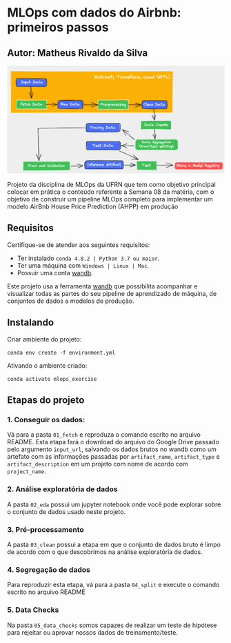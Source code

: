 # MLOps com dados do Airbnb: primeiros passos

## Autor: Matheus Rivaldo da Silva

<img src="images/pipeline.png" alt="mlops pipeline">

Projeto da disciplina de MLOps da UFRN que tem como objetivo principal colocar em prática o conteúdo referente a Semana 08 da matéria, com o objetivo de construir um pipeline MLOps completo para implementar um modelo AirBnb House Price Prediction (AHPP) em produção

## Requisitos

Certifique-se de atender aos seguintes requisitos:

* Ter instalado `conda 4.8.2 | Python 3.7 ou maior`.
* Ter uma máquina com `Windows | Linux | Mac`.
* Possuir uma conta [wandb](https://wandb.ai/site).

Este projeto usa a ferramenta [wandb](https://wandb.ai/site) que possibilita acompanhar e visualizar todas as partes do seu pipeline de aprendizado de máquina, de conjuntos de dados a modelos de produção.

## Instalando

Criar ambiente do projeto:
```
conda env create -f environment.yml
```

Ativando o ambiente criado:
```
conda activate mlops_exercise
```

## Etapas do projeto

### 1. Conseguir os dados:

Vá para a pasta `01_fetch` e reproduza o comando escrito no arquivo README. Esta etapa fará o download do arquivo do Google Drive passado pelo argumento `input_url`, salvando os dados brutos no wandb como um artefato com as informações passadas por `artifact_name`, `artifact_type` e `artifact_description` em um projeto com nome de acordo com `project_name`.

### 2. Análise exploratória de dados

A pasta `02_eda` possui um jupyter notebook onde você pode explorar sobre o conjunto de dados usado neste projeto.

### 3. Pré-processamento

A pasta `03_clean` possui a etapa em que o conjunto de dados bruto é limpo de acordo com o que descobrimos na análise exploratória de dados.

### 4. Segregação de dados

Para reproduzir esta etapa, vá para a pasta `04_split` e execute o comando escrito no arquivo README

### 5. Data Checks
Na pasta `05_data_checks` somos capazes de realizar um teste de hipótese para rejeitar ou aprovar nossos dados de treinamento/teste. 
